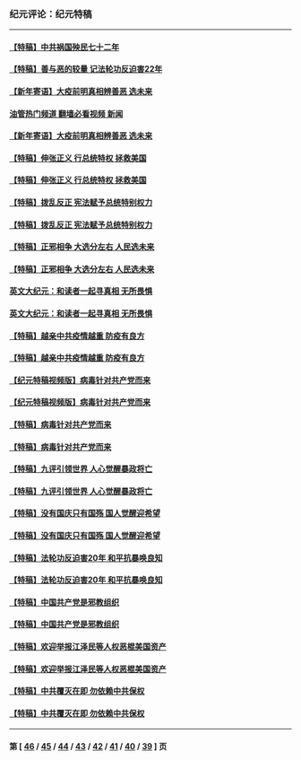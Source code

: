 ### 纪元评论：纪元特稿
---
#### [【特稿】中共祸国殃民七十二年](../../pages/nsc424/n13272607.md?01010330) 
#### [【特稿】善与恶的较量 记法轮功反迫害22年](../../pages/nsc424/n13086597.md?01010330) 
#### [【新年寄语】大疫前明真相辨善恶 选未来](../../pages/nsc424/n12660855.md?01010330) 
#### [油管热门频道 翻墙必看视频 新闻](ok?01010330)
#### [【新年寄语】大疫前明真相辨善恶 选未来](../../pages/nsc424/n12660855.md?01010330) 
#### [【特稿】伸张正义 行总统特权 拯救美国](../../pages/nsc424/n12616806.md?01010330) 
#### [【特稿】伸张正义 行总统特权 拯救美国](../../pages/nsc424/n12616806.md?01010330) 
#### [【特稿】拨乱反正 宪法赋予总统特别权力](../../pages/nsc424/n12598306.md?01010330) 
#### [【特稿】拨乱反正 宪法赋予总统特别权力](../../pages/nsc424/n12598306.md?01010330) 
#### [【特稿】正邪相争 大选分左右 人民选未来](../../pages/nsc424/n12545208.md?01010330) 
#### [【特稿】正邪相争 大选分左右 人民选未来](../../pages/nsc424/n12545208.md?01010330) 
#### [英文大纪元：和读者一起寻真相 无所畏惧](../../pages/nsc424/n12542027.md?01010330) 
#### [英文大纪元：和读者一起寻真相 无所畏惧](../../pages/nsc424/n12542027.md?01010330) 
#### [【特稿】越亲中共疫情越重 防疫有良方](../../pages/nsc424/n12042989.md?01010330) 
#### [【特稿】越亲中共疫情越重 防疫有良方](../../pages/nsc424/n12042989.md?01010330) 
#### [【纪元特稿视频版】病毒针对共产党而来](../../pages/nsc424/n11977328.md?01010330) 
#### [【纪元特稿视频版】病毒针对共产党而来](../../pages/nsc424/n11977328.md?01010330) 
#### [【特稿】病毒针对共产党而来](../../pages/nsc424/n11928818.md?01010330) 
#### [【特稿】病毒针对共产党而来](../../pages/nsc424/n11928818.md?01010330) 
#### [【特稿】九评引领世界 人心觉醒暴政将亡](../../pages/nsc424/n11660496.md?01010330) 
#### [【特稿】九评引领世界 人心觉醒暴政将亡](../../pages/nsc424/n11660496.md?01010330) 
#### [【特稿】没有国庆只有国殇 国人觉醒迎希望](../../pages/nsc424/n11549354.md?01010330) 
#### [【特稿】没有国庆只有国殇 国人觉醒迎希望](../../pages/nsc424/n11549354.md?01010330) 
#### [【特稿】法轮功反迫害20年 和平抗暴唤良知](../../pages/nsc424/n11389135.md?01010330) 
#### [【特稿】法轮功反迫害20年 和平抗暴唤良知](../../pages/nsc424/n11389135.md?01010330) 
#### [【特稿】中国共产党是邪教组织](../../pages/nsc424/n11355551.md?01010330) 
#### [【特稿】中国共产党是邪教组织](../../pages/nsc424/n11355551.md?01010330) 
#### [【特稿】欢迎举报江泽民等人权恶棍美国资产](../../pages/nsc424/n11303040.md?01010330) 
#### [【特稿】欢迎举报江泽民等人权恶棍美国资产](../../pages/nsc424/n11303040.md?01010330) 
#### [【特稿】中共覆灭在即 勿依赖中共保权](../../pages/nsc424/n11278510.md?01010330) 
#### [【特稿】中共覆灭在即 勿依赖中共保权](../../pages/nsc424/n11278510.md?01010330) 

---
#### 第 [ [46](./46.md?01010330) / [45](./45.md?01010330) / [44](./44.md?01010330) / [43](./43.md?01010330) / [42](./42.md?01010330) / [41](./41.md?01010330) / [40](./40.md?01010330) / [39](./39.md?01010330) ] 页
